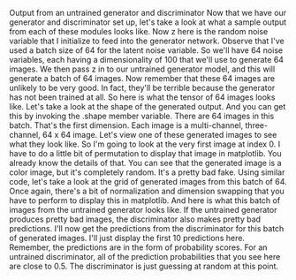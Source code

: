 Output from an untrained generator and discriminator
Now that we have our generator and discriminator set up, let's take a look at what a sample output from each of these modules looks like. Now z here is the random noise variable that I initialize to feed into the generator network. Observe that I've used a batch size of 64 for the latent noise variable. So we'll have 64 noise variables, each having a dimensionality of 100 that we'll use to generate 64 images. We then pass z in to our untrained generator model, and this will generate a batch of 64 images. Now remember that these 64 images are unlikely to be very good. In fact, they'll be terrible because the generator has not been trained at all. So here is what the tensor of 64 images looks like. Let's take a look at the shape of the generated output. And you can get this by invoking the .shape member variable. There are 64 images in this batch. That's the first dimension. Each image is a multi-channel, three-channel, 64 x 64 image. Let's view one of these generated images to see what they look like. So I'm going to look at the very first image at index 0. I have to do a little bit of permutation to display that image in matplotlib. You already know the details of that. You can see that the generated image is a color image, but it's completely random. It's a pretty bad fake. Using similar code, let's take a look at the grid of generated images from this batch of 64. Once again, there's a bit of normalization and dimension swapping that you have to perform to display this in matplotlib. And here is what this batch of images from the untrained generator looks like. If the untrained generator produces pretty bad images, the discriminator also makes pretty bad predictions. I'll now get the predictions from the discriminator for this batch of generated images. I'll just display the first 10 predictions here. Remember, the predictions are in the form of probability scores. For an untrained discriminator, all of the prediction probabilities that you see here are close to 0.5. The discriminator is just guessing at random at this point.